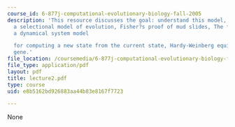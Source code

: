 ```yaml
---
course_id: 6-877j-computational-evolutionary-biology-fall-2005
description: 'This resource discusses the goal: understand this model, the "F=ma",
  a selectional model of evolution, Fisher?s proof of mud slides, The forces of evolution:
  a dynamical system model

  for computing a new state from the current state, Hardy-Weinberg equillibrium, and
  gene.'
file_location: /coursemedia/6-877j-computational-evolutionary-biology-fall-2005/e8b5162bd926883aa44b83e8167f7723_lecture2.pdf
file_type: application/pdf
layout: pdf
title: lecture2.pdf
type: course
uid: e8b5162bd926883aa44b83e8167f7723

---
```

None